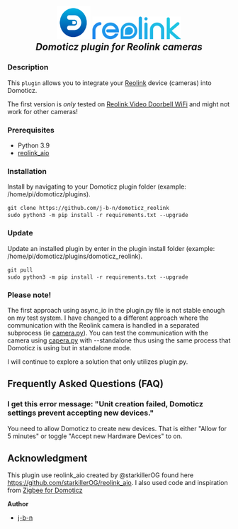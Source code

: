 <h2 align="center">
  <a href="https://domoticz.com"><img src="https://raw.githubusercontent.com/j-b-n/domoticz_reolink/main/images/domoticz_logo.png" height="75" width="75"></a>
  <a href="https://reolink.com"><img src="https://raw.githubusercontent.com/j-b-n/domoticz_reolink/main/images/reolink_logo.png" width="200"></a>
  <br>
  <i>Domoticz plugin for Reolink cameras</i>
  <br>
</h2>

### Description

This `plugin` allows you to integrate your [Reolink](https://www.reolink.com/) device (cameras) into Domoticz.

The first version is *only* tested on [Reolink Video Doorbell WiFi](https://reolink.com/product/reolink-video-doorbell-wifi/)
and might not work for other cameras!


### Prerequisites

- Python 3.9
- [reolink_aio](https://github.com/starkillerOG/reolink_aio)

### Installation
Install by navigating to your Domoticz plugin folder (example: /home/pi/domoticz/plugins).
````
git clone https://github.com/j-b-n/domoticz_reolink
sudo python3 -m pip install -r requirements.txt --upgrade
````

### Update
Update an installed plugin by enter in the plugin install folder (example: /home/pi/domoticz/plugins/domoticz_reolink).
````
git pull
sudo python3 -m pip install -r requirements.txt --upgrade
````
### Please note!
The first approach using async_io in the plugin.py file is not stable enough on my test system. I have changed to a different approach where the communication with the Reolink camera is handled in a separated subprocess (ie [camera.py](https://github.com/j-b-n/domoticz_reolink/blob/main/camera.py)). You can test the communication with the camera using [capera.py](https://github.com/j-b-n/domoticz_reolink/blob/main/camera.py) with --standalone thus using the same process that Domoticz is using but in standalone mode.

I will continue to explore a solution that only utilizes plugin.py.

## Frequently Asked Questions (FAQ)

### I get this error message: "Unit creation failed, Domoticz settings prevent accepting new devices."
You need to allow Domoticz to create new devices. That is either "Allow for 5 minutes" or toggle "Accept new Hardware Devices" to on.

## Acknowledgment
This plugin use reolink_aio created by @starkillerOG found here https://github.com/starkillerOG/reolink_aio.
I also used code and inspiration from [Zigbee for Domoticz](https://github.com/zigbeefordomoticz)

**Author**

* [j-b-n](https://github.com/j-b-n)
